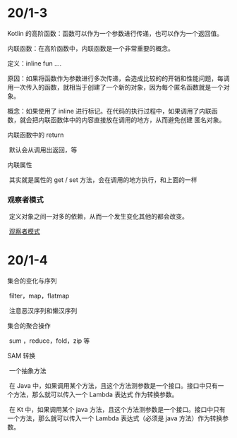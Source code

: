 # 20/1-3

Kotlin 的高阶函数：函数可以作为一个参数进行传递，也可以作为一个返回值。

内联函数：在高阶函数中，内联函数是一个非常重要的概念。

定义：inline fun ....

原因：如果将函数作为参数进行多次传递，会造成比较的的开销和性能问题，每调用一次传入的函数，就相当于创建了一个新的对象，因为每个匿名函数就是一个对象。

概念：如果使用了 inline 进行标记。在代码的执行过程中，如果调用了内联函数，就会把内联函数体中的内容直接放在调用的地方，从而避免创建 匿名对象。

内联函数中的 return

​	默认会从调用出返回，等

内联属性

​	其实就是属性的 get / set 方法，会在调用的地方执行，和上面的一样

### 观察者模式

​	定义对象之间一对多的依赖，从而一个发生变化其他的都会改变。

​	[观察者模式](https://blog.csdn.net/baidu_40389775/article/details/103827548)

# 20/1-4

集合的变化与序列

​	filter，map，flatmap

​	注意恶汉序列和懒汉序列

集合的聚合操作

​	sum ，reduce，fold，zip 等

SAM 转换

​	一个抽象方法

​	在 Java 中，如果调用某个方法，且这个方法测参数是一个接口。接口中只有一个方法，那么就可以传入一个 Lambda 表达式 作为转换参数。

​	在 Kt 中，如果调用某个 java 方法，且这个方法测参数是一个接口。接口中只有一个方法，那么就可以传入一个 Lambda 表达式（必须是 java 方法）作为转换参数。



​	